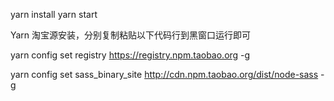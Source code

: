 yarn install
yarn start

Yarn 淘宝源安装，分别复制粘贴以下代码行到黑窗口运行即可

yarn config set registry https://registry.npm.taobao.org -g

yarn config set sass_binary_site http://cdn.npm.taobao.org/dist/node-sass -g